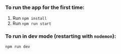 ### To run the app for the first time:
1. Run `npm install`
1. Run `npm run start`


### To run in dev mode (restarting with `nodemon`):
`npm run dev`
